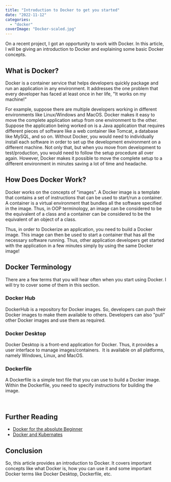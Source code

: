 ```yaml
---
title: "Introduction to Docker to get you started"
date: "2022-11-12"
categories: 
  - "docker"
coverImage: "Docker-scaled.jpg"
---
```


On a recent project, I got an opportunity to work with Docker. In this article, I will be giving an introduction to Docker and explaining some basic Docker concepts.

## What is Docker?

Docker is a container service that helps developers quickly package and run an application in any environment. It addresses the one problem that every developer has faced at least once in her life, "It works on my machine!"

For example, suppose there are multiple developers working in different environments like Linux/Windows and MacOS. Docker makes it easy to move the complete application setup from one environment to the other. Suppose the application being worked on is a Java application that requires different pieces of software like a web container like Tomcat, a database like MySQL, and so on. Without Docker, you would need to individually install each software in order to set up the development environment on a different machine. Not only that, but when you move from development to test/production, you would need to follow the setup procedure all over again. However, Docker makes it possible to move the complete setup to a different environment in minutes saving a lot of time and headache.

## How Does Docker Work?

Docker works on the concepts of "images". A Docker image is a template that contains a set of instructions that can be used to start/run a container. A container is a virtual environment that bundles all the software specified in the image. Thus, in OOP terminology, an image can be considered to be the equivalent of a class and a container can be considered to be the equivalent of an object of a class.

Thus, in order to Dockerize an application, you need to build a Docker image. This image can then be used to start a container that has all the necessary software running. Thus, other application developers get started with the application in a few minutes simply by using the same Docker image!

## Docker Terminology

There are a few terms that you will hear often when you start using Docker. I will try to cover some of them in this section.

### Docker Hub

DockerHub is a repository for Docker images. So, developers can push their Docker images to make them available to others. Developers can also "pull" other Docker images and use them as required.

### Docker Desktop

Docker Desktop is a front-end application for Docker. Thus, it provides a user interface to manage images/containers.  It is available on all platforms, namely Windows, Linux, and MacOS.

### Dockerfile

A Dockerfile is a simple text file that you can use to build a Docker image. Within the Dockerfile, you need to specify instructions for building the image.

 

## Further Reading

- [Docker for the absolute Beginner](https://click.linksynergy.com/deeplink?id=MnzIZAZNE5Y&mid=39197&murl=https%3A%2F%2Fwww.udemy.com%2Fcourse%2Flearn-docker%2F)
- [Docker and Kubernates](https://click.linksynergy.com/deeplink?id=MnzIZAZNE5Y&mid=39197&murl=https%3A%2F%2Fwww.udemy.com%2Fcourse%2Fdocker-kubernetes-the-practical-guide%2F)

## Conclusion

So, this article provides an introduction to Docker. It covers important concepts like what Docker is, how you can use it and some important Docker terms like Docker Desktop, Dockerfile, etc.
